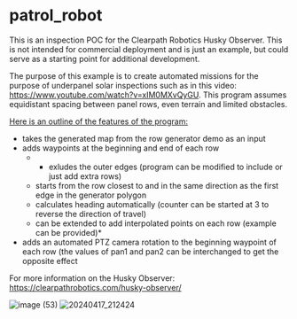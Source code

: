 # patrol_robot

This is an inspection POC for the Clearpath Robotics Husky Observer. This is not intended for commercial deployment and is just an example, but could serve as a starting point for additional development.

The purpose of this example is to create automated missions for the purpose of underpanel solar inspections such as in this video: https://www.youtube.com/watch?v=xIM0MXvQyGU. This program assumes equidistant spacing between panel rows, even terrain and limited obstacles.

<ins>Here is an outline of the features of the program: </ins>
- takes the generated map from the row generator demo as an input
- adds waypoints at the beginning and end of each row
   * - exludes the outer edges (program can be modified to include or just add extra rows)
    - starts from the row closest to and in the same direction as the first edge in the generator polygon
    - calculates heading automatically (counter can be started at 3 to reverse the direction of travel)
    - can be extended to add interpolated points on each row (example can be provided)*
- adds an automated PTZ camera rotation to the beginning waypoint of each row (the values of pan1 and pan2 can be interchanged to get the opposite effect

For more information on the Husky Observer: https://clearpathrobotics.com/husky-observer/

![image (53)](https://github.com/user-attachments/assets/54160a60-9311-4bc2-8ef1-fdf4700cff1b)
![20240417_212424](https://github.com/user-attachments/assets/4896be0f-7c0f-4290-8f7c-ff3793763020)



